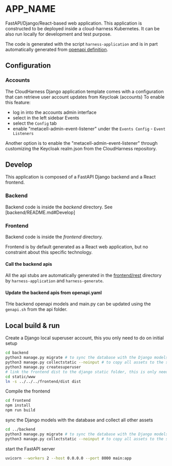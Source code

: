 # __APP_NAME__

FastAPI/Django/React-based web application.
This application is constructed to be deployed inside a cloud-harness Kubernetes.
It can be also run locally for development and test purpose.

The code is generated with the script `harness-application` and is in part automatically generated 
from [openapi definition](./api/openapi.yaml).

## Configuration

### Accounts

The CloudHarness Django application template comes with a configuration that can retrieve user account updates from Keycloak (accounts)
To enable this feature:
* log in into the accounts admin interface
* select in the left sidebar Events
* select the `Config` tab
* enable "metacell-admin-event-listener" under the `Events Config` - `Event Listeners`

Another option is to enable the "metacell-admin-event-listener" through customizing the Keycloak realm.json from the CloudHarness repository.

## Develop

This application is composed of a FastAPI Django backend and a React frontend.

### Backend

Backend code is inside the *backend* directory.
See [backend/README.md#Develop]

### Frontend

Backend code is inside the *frontend* directory.

Frontend is by default generated as a React web application, but no constraint about this specific technology.

#### Call the backend apis
All the api stubs are automatically generated in the [frontend/rest](frontend/rest) directory by `harness-application`
and `harness-generate`.

#### Update the backend apis from openapi.yaml
THe backend openapi models and main.py can be updated using the `genapi.sh` from the api folder.

## Local build & run
Create a Django local superuser account, this you only need to do on initial setup
```bash
cd backend
python3 manage.py migrate # to sync the database with the Django models
python3 manage.py collectstatic --noinput # to copy all assets to the static folder
python3 manage.py createsuperuser
# link the frontend dist to the django static folder, this is only needed once, frontend updates will automatically be applied
cd static/www
ln -s ../../../frontend/dist dist
```

Compile the frontend
```bash
cd frontend
npm install
npm run build
```


sync the Django models with the database and collect all other assets
```bash
cd ../backend
python3 manage.py migrate # to sync the database with the Django models
python3 manage.py collectstatic --noinput # to copy all assets to the static folder
```

start the FastAPI server
```bash
uvicorn --workers 2 --host 0.0.0.0 --port 8000 main:app
```
